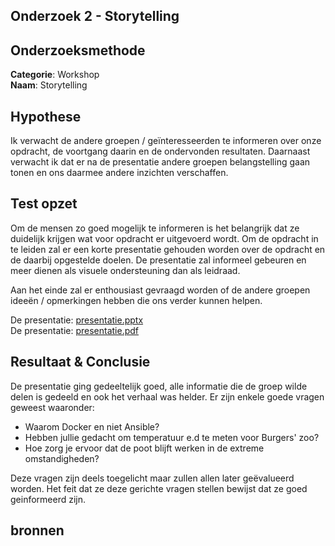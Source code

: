 ## Onderzoek 2 - Storytelling

## Onderzoeksmethode

**Categorie**: Workshop <br />
**Naam**: Storytelling

## Hypothese

Ik verwacht de andere groepen / geïnteresseerden te informeren over onze opdracht, de voortgang daarin en de ondervonden resultaten. Daarnaast verwacht ik dat er na de presentatie andere groepen belangstelling gaan tonen en ons daarmee andere inzichten verschaffen.

## Test opzet

Om de mensen zo goed mogelijk te informeren is het belangrijk dat ze duidelijk krijgen wat voor opdracht er uitgevoerd wordt.
Om de opdracht in te leiden zal er een korte presentatie gehouden worden over de opdracht en de daarbij opgestelde doelen. De presentatie zal informeel gebeuren en meer dienen als visuele ondersteuning dan als leidraad.

Aan het einde zal er enthousiast gevraagd worden of de andere groepen ideeën / opmerkingen hebben die ons verder kunnen helpen.

De presentatie: [presentatie.pptx](./../../../groepsprocess/tussenpresentatie.pptx) <br />
De presentatie: [presentatie.pdf](./../../../groepsprocess/tussenpresentatie.pdf)

## Resultaat & Conclusie

De presentatie ging gedeeltelijk goed, alle informatie die de groep wilde delen is gedeeld en ook het verhaal was helder. Er zijn enkele goede vragen geweest waaronder:

- Waarom Docker en niet Ansible?
- Hebben jullie gedacht om temperatuur e.d te meten voor Burgers' zoo?
- Hoe zorg je ervoor dat de poot blijft werken in de extreme omstandigheden?

Deze vragen zijn deels toegelicht maar zullen allen later  geëvalueerd worden. Het feit dat ze deze gerichte vragen stellen bewijst dat ze goed geinformeerd zijn.

## bronnen
